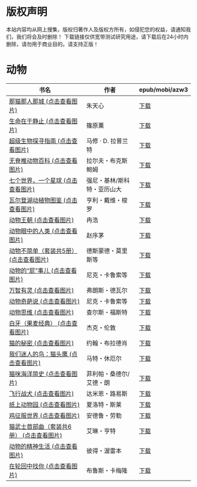 # 版权声明

本站内容均从网上搜集，版权归著作人及版权方所有，如侵犯您的权益，请通知我们，我们将会及时删除！ 下载链接仅供宽带测试研究用途，请下载后在24小时内删除，请勿用于商业目的。请支持正版！

# 动物

| 书名 | 作者 | epub/mobi/azw3 |
| --- | --- | --- |
| [那猫那人那城 (点击查看图片)](https://www.dushupai.com/attachment/2024/06/12/cfa37640195f14bd.jpg) | 朱天心 | [下载](https://url89.ctfile.com/f/31084289-1375498936-fe5a9d?p=8866) |
| [生命在于静止 (点击查看图片)](https://www.dushupai.com/attachment/2024/06/12/451e64c79883b1ef.jpg) | 篠原薰 | [下载](https://url89.ctfile.com/f/31084289-1375499569-193758?p=8866) |
| [超级生物探寻指南 (点击查看图片)](https://www.dushupai.com/attachment/2024/06/12/8bd6103ee77c780c.jpg) | 马修 · D. 拉普兰特 | [下载](https://url89.ctfile.com/f/31084289-1375499677-11db81?p=8866) |
| [无脊椎动物百科 (点击查看图片)](https://www.dushupai.com/attachment/2024/06/12/e67fec2477a24a16.jpg) | 拉尔夫・布克斯鲍姆 | [下载](https://url89.ctfile.com/f/31084289-1375500724-3e2969?p=8866) |
| [七个世界，一个星球 (点击查看图片)](https://www.dushupai.com/attachment/2024/06/11/268b77995cb1c4b1.jpg) | 强尼・基林/斯科特・亚历山大 | [下载](https://url89.ctfile.com/f/31084289-1375509295-af62d4?p=8866) |
| [瓦尔登湖动植物图鉴 (点击查看图片)](https://www.dushupai.com/attachment/2024/06/11/d4de2ed55961fc1f.jpg) | 亨利・戴维・梭罗 | [下载](https://url89.ctfile.com/f/31084289-1375510621-959e91?p=8866) |
| [动物王朝 (点击查看图片)](https://www.dushupai.com/attachment/2024/06/11/0a18b3b671e496df.jpg) | 冉浩 | [下载](https://url89.ctfile.com/f/31084289-1375512175-7e0849?p=8866) |
| [动物眼中的人类 (点击查看图片)](https://www.dushupai.com/attachment/2024/06/11/047f26ba3ac883e3.jpg) | 赵序茅 | [下载](https://url89.ctfile.com/f/31084289-1375513462-89d08b?p=8866) |
| [动物不简单（套装共5册） (点击查看图片)](https://www.dushupai.com/attachment/2024/06/11/e406861fb460604e.jpg) | 德斯蒙德・莫里斯等 | [下载](https://url89.ctfile.com/f/31084289-1375513651-236db3?p=8866) |
| [动物的“屁”事儿 (点击查看图片)](https://www.dushupai.com/attachment/2024/06/08/feb8744e71629cc7.jpg) | 尼克・卡鲁索等 | [下载](https://url89.ctfile.com/f/31084289-1357050424-0a1c39?p=8866) |
| [万智有灵 (点击查看图片)](https://www.dushupai.com/attachment/2024/06/08/e989abca65e7bd07.jpg) | 弗朗斯・德瓦尔 | [下载](https://url89.ctfile.com/f/31084289-1357049908-4023d0?p=8866) |
| [动物奇葩说 (点击查看图片)](https://www.dushupai.com/attachment/2024/06/08/52ee76445afd89b5.jpg) | 尼克・卡鲁索等 | [下载](https://url89.ctfile.com/f/31084289-1357048585-97d7e9?p=8866) |
| [动物思维 (点击查看图片)](https://www.dushupai.com/attachment/2024/06/08/af9f00aa2ffa8adb.jpg) | 查尔斯・福斯特 | [下载](https://url89.ctfile.com/f/31084289-1357046140-2e2e23?p=8866) |
| [白牙（果麦经典） (点击查看图片)](https://www.dushupai.com/attachment/2024/06/08/287e8c524cbb4d5c.jpg) | 杰克・伦敦 | [下载](https://url89.ctfile.com/f/31084289-1357045189-be69e1?p=8866) |
| [猫的秘密 (点击查看图片)](https://www.dushupai.com/attachment/2024/06/07/47503c20c0ff2e48.jpg) | 约翰・布拉德肖 | [下载](https://url89.ctfile.com/f/31084289-1357040104-568c5d?p=8866) |
| [我们迷人的鸟：猫头鹰 (点击查看图片)](https://www.dushupai.com/attachment/2024/06/07/8907ea75325b3ef6.jpg) | 马特・休厄尔 | [下载](https://url89.ctfile.com/f/31084289-1357039900-b4e002?p=8866) |
| [猫咪海洋简史 (点击查看图片)](https://www.dushupai.com/attachment/2024/06/07/9d59309e6f938e2a.jpg) | 菲利帕・桑德尔/艾德・朗 | [下载](https://url89.ctfile.com/f/31084289-1357038478-6fe43e?p=8866) |
| [飞行战犬 (点击查看图片)](https://www.dushupai.com/attachment/2024/06/06/d059010908abfe3c.jpg) | 达米恩・路易斯 | [下载](https://url89.ctfile.com/f/31084289-1357031125-c70223?p=8866) |
| [纸上动物园 (点击查看图片)](https://www.dushupai.com/attachment/2024/06/05/4b15e39729a7bee1.jpg) | 夏洛特・斯莱 | [下载](https://url89.ctfile.com/f/31084289-1357026883-d8edc7?p=8866) |
| [鸡征服世界 (点击查看图片)](https://www.dushupai.com/attachment/2024/06/04/1fe5b453b670f2f7.jpg) | 安德鲁・劳勒 | [下载](https://url89.ctfile.com/f/31084289-1357023553-c10634?p=8866) |
| [猫武士首部曲（套装共6册） (点击查看图片)](https://www.dushupai.com/attachment/2024/06/04/8de438bff60074ff.jpg) | 艾琳・亨特 | [下载](https://url89.ctfile.com/f/31084289-1357021747-2318d1?p=8866) |
| [动物的精神生活 (点击查看图片)](https://www.dushupai.com/attachment/2024/06/02/71f0b726d2c2523a.jpg) | 彼得・渥雷本 | [下载](https://url89.ctfile.com/f/31084289-1357013392-71cce4?p=8866) |
| [在轮回中找你 (点击查看图片)](https://www.dushupai.com/attachment/2024/06/01/b8e072c76d176292.jpg) | 布鲁斯・卡梅隆 | [下载](https://url89.ctfile.com/f/31084289-1357007332-ae6730?p=8866) |
